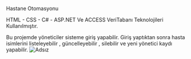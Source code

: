 Hastane Otomasyonu


HTML - CSS - C# - ASP.NET Ve ACCESS VeriTabanı Teknolojileri Kullanılmıştır.



Bu projemde yöneticiler sisteme giriş yapabilir. Giriş yaptıktan sonra hasta isimlerini listeleyebilir , güncelleyebilir , silebilir ve yeni yönetici kaydı yapabilir.
![Adsız](https://github.com/MertErolSenturk/Hastane-Otomasyonu/assets/102385998/08521716-fdd0-4597-8b9d-1049ae76a48f)
